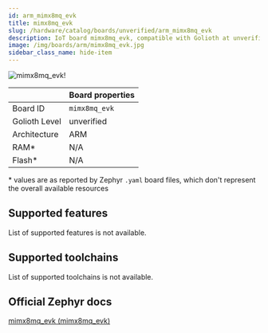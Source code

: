 ```yaml
---
id: arm_mimx8mq_evk
title: mimx8mq_evk
slug: /hardware/catalog/boards/unverified/arm_mimx8mq_evk
description: IoT board mimx8mq_evk, compatible with Golioth at unverified level.
image: /img/boards/arm/mimx8mq_evk.jpg
sidebar_class_name: hide-item
---
```


[//]: # (This is an auto-generated file, do not edit! Changes to it will be lost upon re-generation)

![mimx8mq_evk!](/img/boards/arm/mimx8mq_evk.jpg "mimx8mq_evk")

|                | Board properties     |
| -------------  | -------------------- |
| Board ID       | `mimx8mq_evk` |
| Golioth Level  | unverified       |
| Architecture   | ARM |
| RAM*           | N/A |
| Flash*         | N/A |

\* values are as reported by Zephyr `.yaml` board files, which don't represent the overall available resources



## Supported features

List of supported features is not available.

## Supported toolchains

List of supported toolchains is not available.

## Official Zephyr docs

[mimx8mq_evk (mimx8mq_evk)](https://docs.zephyrproject.org/latest/boards/arm/mimx8mq_evk/doc/index.html)
